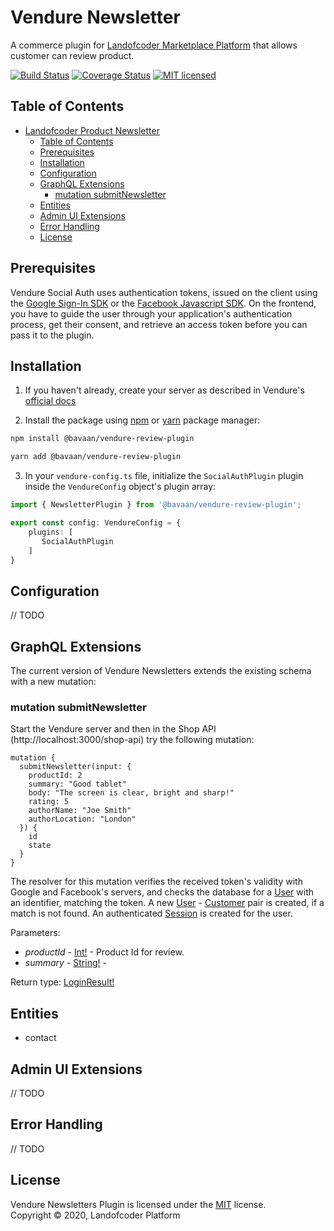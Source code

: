 # Vendure Newsletter

A commerce plugin for [Landofcoder Marketplace Platform](https://landofcoder.com/) that allows customer can review product.

[![Build Status](https://travis-ci.com/landofcoder/vendure-contact-plugin.svg?branch=master)](#)
[![Coverage Status](https://coveralls.io/repos/github/landofcoder/vendure-contact-plugin/badge.svg?branch=master)](#)
[![MIT licensed](https://img.shields.io/badge/license-MIT-blue.svg)](#) 

## Table of Contents

- [Landofcoder Product Newsletter](#bavaan-contact)
  - [Table of Contents](#table-of-contents)
  - [Prerequisites](#prerequisites)
  - [Installation](#installation)
  - [Configuration](#configuration)
  - [GraphQL Extensions](#graphql-extensions)
    - [mutation submitNewsletter](#mutation-submitproductreview)
  - [Entities](#entities)
  - [Admin UI Extensions](#admin-ui-extensions)
  - [Error Handling](#error-handling)
  - [License](#license)

## Prerequisites

Vendure Social Auth uses authentication tokens, issued on the client using the [Google Sign-In SDK](https://developers.google.com/identity/sign-in/web/sign-in) or the [Facebook Javascript SDK](https://developers.facebook.com/docs/javascript/). On the frontend, you have to guide the user through your application's authentication process, get their consent, and retrieve an access token before you can pass it to the plugin.

## Installation
1. If you haven't already, create your server as described in Vendure's [official docs](https://www.vendure.io/docs/getting-started/)

2. Install the package using [npm](https://www.npmjs.com) or [yarn](https://yarnpkg.com) package manager:

```sh
npm install @bavaan/vendure-review-plugin
```
```sh
yarn add @bavaan/vendure-review-plugin
```

3. In your `vendure-config.ts` file, initialize the `SocialAuthPlugin` plugin inside the `VendureConfig` object's plugin array:

```typescript
import { NewsletterPlugin } from '@bavaan/vendure-review-plugin';

export const config: VendureConfig = {
    plugins: [
       SocialAuthPlugin 
    ]
}
```

## Configuration
// TODO

## GraphQL Extensions
The current version of Vendure Newsletters extends the existing schema with a new mutation:

### mutation submitNewsletter
Start the Vendure server and then in the Shop API (http://localhost:3000/shop-api) try the following mutation:
```SDL
mutation {
  submitNewsletter(input: {
    productId: 2
    summary: "Good tablet"
    body: "The screen is clear, bright and sharp!"
    rating: 5
    authorName: "Joe Smith"
    authorLocation: "London"
  }) {
    id
    state
  }
}
```
The resolver for this mutation verifies the received token's validity with Google and Facebook's servers, and checks the database for a [User](https://www.vendure.io/docs/typescript-api/entities/user/) with an identifier, matching the token. A new [User](https://www.vendure.io/docs/typescript-api/entities/user/) - [Customer](https://www.vendure.io/docs/typescript-api/entities/customer/) pair is created, if a match is not found. An authenticated [Session](https://www.vendure.io/docs/typescript-api/entities/session/) is created for the user.

Parameters:
* *productId* - [Int!](https://www.vendure.io/docs/graphql-api/shop/object-types/#int) - Product Id for review.
* *summary* - [String!](https://www.vendure.io/docs/graphql-api/shop/object-types/#string) - 

Return type: [LoginResult!](https://www.vendure.io/docs/graphql-api/shop/object-types/#loginresult)

## Entities
* contact

## Admin UI Extensions
// TODO

## Error Handling
// TODO

## License

Vendure Newsletters Plugin is licensed under the [MIT](#) license.  
Copyright &copy; 2020, Landofcoder Platform



 

